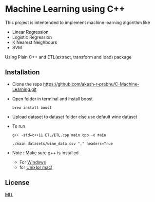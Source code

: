 # Machine Learning using C++

This project is intentended to implement machine learning algorithm like

- Linear Regression
- Logistic Regression
- K Nearest Neighbours
- SVM

Using Plain C++ and ETL(extract, transform and load) package

## Installation

- Clone the repo
  https://github.com/akash-r-prabhu/C-Machine-Learning.git

- Open folder in terminal and install boost

  `brew install boost`

- Upload dataset to dataset folder else use default wine dataset

- To run

  ```
  g++ -std=c++11 ETL/ETL.cpp main.cpp -o main

  ./main datasets/wine_data.csv "," headers=True
  ```

- Note : Make sure g++ is installed
  - For [Windows](https://techsupportwhale.com/install-gcc-compiler-on-windows/)
  - for [Unix(or mac)](https://www.bing.com/ck/a?!&&p=5e44fa7fc295f3faJmltdHM9MTY3OTcwMjQwMCZpZ3VpZD0zZjBmMzIyZS1kZjEwLTY5MzctMWU1Yy0yMGY3ZGVlNzY4YTImaW5zaWQ9NTIwNg&ptn=3&hsh=3&fclid=3f0f322e-df10-6937-1e5c-20f7dee768a2&psq=g%2b%2b+installining+in+unix&u=a1aHR0cHM6Ly9saW51eGNvbmZpZy5vcmcvaG93LXRvLWluc3RhbGwtZy10aGUtYy1jb21waWxlci1vbi11YnVudHUtMjAtMDQtbHRzLWZvY2FsLWZvc3NhLWxpbnV4&ntb=1)

## License

[MIT](https://choosealicense.com/licenses/mit/)
